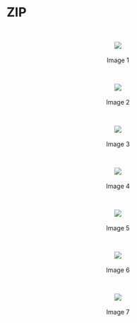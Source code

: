 # ZIP

<br>
<p align=center>
  <img src="https://cloud.githubusercontent.com/assets/2712405/18037166/679c4cbe-6d4b-11e6-9202-a392143a08f3.png"></img>
 <br><br>
Image 1
</p>

<br>
<p align=center>
  <img src="https://cloud.githubusercontent.com/assets/2712405/18037175/a8def488-6d4b-11e6-90bc-bb3088878c1f.png"></img>
 <br><br>
Image 2
</p>

<br>
<p align=center>
  <img src="https://cloud.githubusercontent.com/assets/2712405/18037181/cfc88dde-6d4b-11e6-94f7-e80236b62d61.png"></img>
 <br><br>
Image 3
</p>

<br>
<p align=center>
  <img src="https://cloud.githubusercontent.com/assets/2712405/18037190/ff0e3a30-6d4b-11e6-8339-6f270a5cc844.png"></img>
 <br><br>
Image 4
</p>

<br>
<p align=center>
  <img src="https://cloud.githubusercontent.com/assets/2712405/18037195/1e216e06-6d4c-11e6-905e-90f0dfe7afcf.png"></img>
 <br><br>
Image 5
</p>

<br>
<p align=center>
  <img src="https://cloud.githubusercontent.com/assets/2712405/18037206/50870414-6d4c-11e6-857a-b6ef0d7a16ef.png"></img>
 <br><br>
Image 6
</p>

<br>
<p align=center>
  <img src="https://cloud.githubusercontent.com/assets/2712405/18037209/78dfda30-6d4c-11e6-9124-2d37374e8c47.png"></img>
 <br><br>
Image 7
</p>















